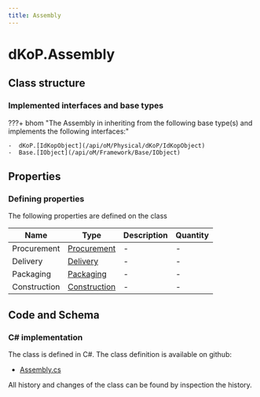 ```yaml
---
title: Assembly
---
```


# dKoP.Assembly



## Class structure

### Implemented interfaces and base types

???+ bhom "The Assembly in inheriting from the following base type(s) and implements the following interfaces:"

    -  dKoP.[IdKopObject](/api/oM/Physical/dKoP/IdKopObject)
    -  Base.[IObject](/api/oM/Framework/Base/IObject)


## Properties



### Defining properties

The following properties are defined on the class

| Name             | Type             | Description      | Quantity         |
|------------------|------------------|------------------|------------------|
| Procurement | [Procurement](/api/oM/Physical/dKoP/Procurement) | - | - |
| Delivery | [Delivery](/api/oM/Physical/dKoP/Delivery) | - | - |
| Packaging | [Packaging](/api/oM/Physical/dKoP/Packaging) | - | - |
| Construction | [Construction](/api/oM/Physical/dKoP/Construction) | - | - |


## Code and Schema

### C# implementation

The class is defined in C#. The class definition is available on github:

- [Assembly.cs](https://github.com/BHoM/dKoP_Toolkit/blob/develop/dKoP_oM/Assembly/Assembly.cs)

All history and changes of the class can be found by inspection the history.
